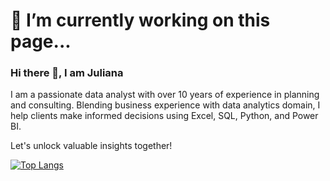 # 🔭 I’m currently working on this page... 

### Hi there 👋, I am Juliana
I am a passionate data analyst with over 10 years of experience in planning and consulting. 
Blending business experience with data analytics domain, I help clients make informed decisions using Excel, SQL, Python, and Power BI. 

Let's unlock valuable insights together!



[![Top Langs](https://github-readme-stats.vercel.app/api/top-langs/?username=julianamariela)](https://github.com/anuraghazra/github-readme-stats)




